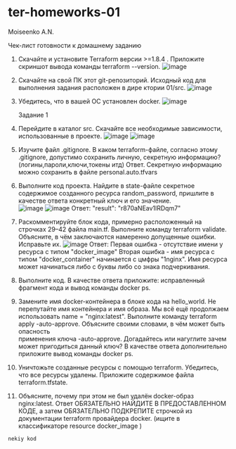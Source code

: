 # ter-homeworks-01  
Moiseenko A.N.  

Чек-лист готовности к домашнему заданию  
1. Скачайте и установите Terraform версии >=1.8.4 . Приложите скриншот вывода команды terraform --version.
![image](https://github.com/user-attachments/assets/60bf2257-7bc4-4c63-9f26-016fc330a0e2)

2. Скачайте на свой ПК этот git-репозиторий. Исходный код для выполнения задания расположен в дире ктории 01/src.
![image](https://github.com/user-attachments/assets/0d39ee16-40d2-456e-bb98-8a1a9c47c98e)
  
3. Убедитесь, что в вашей ОС установлен docker.
![image](https://github.com/user-attachments/assets/9f769094-9a61-40fd-9a98-80d2e1666f77)


    Задание 1  
1. Перейдите в каталог src. Скачайте все необходимые зависимости, использованные в проекте.
![image](https://github.com/user-attachments/assets/97706206-af10-40f9-b6c8-f49c60f64c7a)
![image](https://github.com/user-attachments/assets/cb0b0cec-4048-446f-9050-f2ca6322bbd9)
  
3. Изучите файл .gitignore. В каком terraform-файле, согласно этому .gitignore, допустимо сохранить личную, секретную информацию?(логины,пароли,ключи,токены итд)
Ответ.
Секретную информацию можно сохранить в файле personal.auto.tfvars  
   
5. Выполните код проекта. Найдите в state-файле секретное содержимое созданного ресурса random_password, пришлите в качестве ответа конкретный ключ и его значение.  
![image](https://github.com/user-attachments/assets/c5e04ea0-9bfc-4afd-88f5-904a1581e389)
![image](https://github.com/user-attachments/assets/d5d8b957-d554-458c-abcd-5dbc76453e0e)
Ответ:
 "result": "r870aNEav1lRDqm7"  
  
7. Раскомментируйте блок кода, примерно расположенный на строчках 29–42 файла main.tf. Выполните команду terraform validate. Объясните, в чём заключаются намеренно допущенные ошибки. Исправьте их.
![image](https://github.com/user-attachments/assets/25dc1bdc-dc83-4a6f-a20c-9610feb20651)
Ответ:
Первая ошибка - отсутствие имени у ресурса с типом "docker_image"
Вторая ошибка - имя ресурса с типом "docker_container" начинается с цмфры "1nginx". Имя ресурса может начинаться либо с буквы либо со знака подчеркивания.
9. Выполните код. В качестве ответа приложите: исправленный фрагмент кода и вывод команды docker ps.  
10. Замените имя docker-контейнера в блоке кода на hello_world. Не перепутайте имя контейнера и имя образа. Мы всё ещё продолжаем использовать name = "nginx:latest". Выполните команду terraform apply -auto-approve. Объясните своими словами, в чём может быть опасность  
применения ключа -auto-approve. Догадайтесь или нагуглите зачем может пригодиться данный ключ? В качестве ответа дополнительно приложите вывод команды docker ps.  
11. Уничтожьте созданные ресурсы с помощью terraform. Убедитесь, что все ресурсы удалены. Приложите содержимое файла terraform.tfstate.  
12. Объясните, почему при этом не был удалён docker-образ nginx:latest. Ответ ОБЯЗАТЕЛЬНО НАЙДИТЕ В ПРЕДОСТАВЛЕННОМ КОДЕ, а затем ОБЯЗАТЕЛЬНО ПОДКРЕПИТЕ строчкой из документации terraform провайдера docker. (ищите в классификаторе resource docker_image )

```
nekiy kod
```





